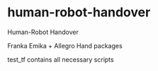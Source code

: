 # human-robot-handover
Human-Robot Handover 

Franka Emika + Allegro Hand packages

test_tf contains all necessary scripts
